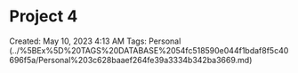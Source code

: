 # Project 4

Created: May 10, 2023 4:13 AM
Tags: Personal (../%5BEx%5D%20TAGS%20DATABASE%2054fc518590e044f1bdaf8f5c40696f5a/Personal%203c628baaef264fe39a3334b342ba3669.md)